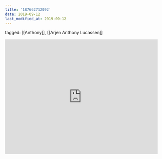 ```yaml
---
title: '187662712092'
date: 2019-09-12
last_modified_at: 2019-09-12
---
```

tagged: [[Anthony]], [[Arjen Anthony Lucassen]]
<iframe allow="accelerometer; autoplay; clipboard-write; encrypted-media; gyroscope; picture-in-picture" allowfullscreen="" frameborder="0" height="375" id="youtube_iframe" src="https://www.youtube.com/embed/Cnb8EDpoe0g?feature=oembed&amp;enablejsapi=1&amp;origin=https://safe.txmblr.com&amp;wmode=opaque" width="500"></iframe>